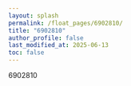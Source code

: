 ```yaml
---
layout: splash
permalink: /float_pages/6902810/
title: "6902810"
author_profile: false
last_modified_at: 2025-06-13
toc: false
---
```

 
6902810

